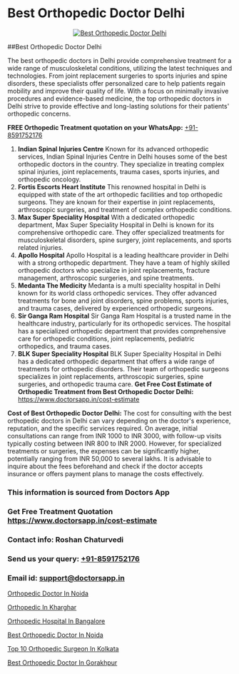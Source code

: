# Best Orthopedic Doctor Delhi

<p align="center">
  <a href="https://doctorsapp.in">
    <img src="https://i.ibb.co/tqM3hNg/sqdqdqsddsa.png" alt="Best Orthopedic Doctor Delhi">
  </a>
</p>
##Best Orthopedic Doctor Delhi

The best orthopedic doctors in Delhi provide comprehensive treatment for a wide range of musculoskeletal conditions, utilizing the latest techniques and technologies. From joint replacement surgeries to sports injuries and spine disorders, these specialists offer personalized care to help patients regain mobility and improve their quality of life. With a focus on minimally invasive procedures and evidence-based medicine, the top orthopedic doctors in Delhi strive to provide effective and long-lasting solutions for their patients' orthopedic concerns.

**FREE Orthopedic Treatment quotation on your WhatsApp:**  [+91-8591752176](https://api.whatsapp.com/send?phone=8591752176)

1) **Indian Spinal Injuries Centre**   Known for its advanced orthopedic services, Indian Spinal Injuries Centre in Delhi houses some of the best orthopedic doctors in the country. They specialize in treating complex spinal injuries, joint replacements, trauma cases, sports injuries, and orthopedic oncology.
2) **Fortis Escorts Heart Institute**   This renowned hospital in Delhi is equipped with state of the art orthopedic facilities and top orthopedic surgeons. They are known for their expertise in joint replacements, arthroscopic surgeries, and treatment of complex orthopedic conditions.
3) **Max Super Speciality Hospital**   With a dedicated orthopedic department, Max Super Speciality Hospital in Delhi is known for its comprehensive orthopedic care. They offer specialized treatments for musculoskeletal disorders, spine surgery, joint replacements, and sports related injuries.
4) **Apollo Hospital**   Apollo Hospital is a leading healthcare provider in Delhi with a strong orthopedic department. They have a team of highly skilled orthopedic doctors who specialize in joint replacements, fracture management, arthroscopic surgeries, and spine treatments.
5) **Medanta   The Medicity**   Medanta is a multi speciality hospital in Delhi known for its world class orthopedic services. They offer advanced treatments for bone and joint disorders, spine problems, sports injuries, and trauma cases, delivered by experienced orthopedic surgeons.
6) **Sir Ganga Ram Hospital**   Sir Ganga Ram Hospital is a trusted name in the healthcare industry, particularly for its orthopedic services. The hospital has a specialized orthopedic department that provides comprehensive care for orthopedic conditions, joint replacements, pediatric orthopedics, and trauma cases.
7) **BLK Super Speciality Hospital**   BLK Super Speciality Hospital in Delhi has a dedicated orthopedic department that offers a wide range of treatments for orthopedic disorders. Their team of orthopedic surgeons specializes in joint replacements, arthroscopic surgeries, spine surgeries, and orthopedic trauma care.
**Get Free Cost Estimate of Orthopedic Treatment from Best Orthopedic Doctor Delhi:** https://www.doctorsapp.in/cost-estimate

**Cost of Best Orthopedic Doctor Delhi:**
The cost for consulting with the best orthopedic doctors in Delhi can vary depending on the doctor's experience, reputation, and the specific services required. On average, initial consultations can range from INR 1000 to INR 3000, with follow-up visits typically costing between INR 800 to INR 2000. However, for specialized treatments or surgeries, the expenses can be significantly higher, potentially ranging from INR 50,000 to several lakhs. It is advisable to inquire about the fees beforehand and check if the doctor accepts insurance or offers payment plans to manage the costs effectively.

### This information is sourced from Doctors App 
### Get Free Treatment Quotation https://www.doctorsapp.in/cost-estimate
### Contact info: Roshan Chaturvedi 
### Send us your query: [+91-8591752176](https://api.whatsapp.com/send?phone=8591752176) 
### Email id: support@doctorsapp.in

[Orthopedic Doctor In Noida](https://www.linkedin.com/pulse/orthopedic-doctor-noida-doctorsappin-hhcrc?trackingId=dx%2B348RAE2D%2By2vVJNf9YQ%3D%3D&lipi=urn%3Ali%3Apage%3Ad_flagship3_company_admin%3BcTUR6naWQkWjeA%2BR15noZQ%3D%3D)

[Orthopedic In Kharghar](https://www.linkedin.com/pulse/orthopedic-kharghar-doctorsapp-rajshahi-zukve?trackingId=sgjMxPLQTsClxBsHX4OK8A%3D%3D&lipi=urn%3Ali%3Apage%3Ad_flagship3_company_admin%3BtGKQvLKET%2FOkWlJl4W0MBA%3D%3D)

[Orthopedic Hospital In Bangalore](https://medium.com/@vimalrana22/orthopedic-hospital-in-bangalore-ba14bbeeed06)

[Best Orthopedic Doctor In Noida](https://medium.com/@vimalrana22/best-orthopedic-doctor-in-noida-5fe7448c5c3c)

[Top 10 Orthopedic Surgeon In Kolkata](https://doctors-apps.github.io/doctorsapp/top-10-orthopedic-surgeon-in-kolkata)

[Best Orthopedic Doctor In Gorakhpur](https://doctors-apps.github.io/doctorsapp/best-orthopedic-doctor-in-gorakhpur)

